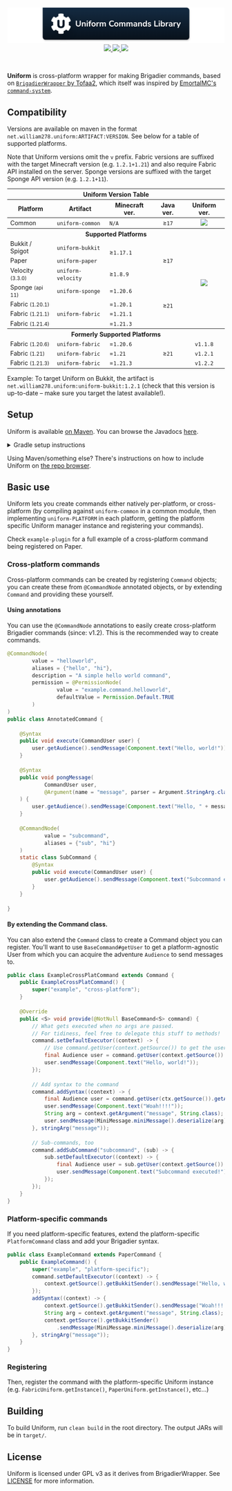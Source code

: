 <!--suppress ALL -->
<p align="center">
    <img src="images/banner.png" alt="Claim Operations Library" />
    <a href="https://github.com/WiIIiam278/Uniform/actions/workflows/ci.yml">
        <img src="https://img.shields.io/github/actions/workflow/status/WiIIiam278/Uniform/ci.yml?branch=master&logo=github"/>
    </a> 
    <a href="https://repo.william278.net/#/releases/net/william278/uniform/">
        <img src="https://repo.william278.net/api/badge/latest/releases/net/william278/uniform/uniform-common?color=00fb9a&name=Maven&prefix=v"/>
    </a> 
    <a href="https://discord.gg/tVYhJfyDWG">
        <img src="https://img.shields.io/discord/818135932103557162.svg?label=&logo=discord&logoColor=fff&color=7389D8&labelColor=6A7EC2" />
    </a> 
</p>
<br/>

**Uniform** is cross-platform wrapper for making Brigadier commands, based on [`BrigadierWrapper` by Tofaa2](https://github.com/Tofaa2/BrigadierWrapper/), which itself was inspired by [EmortalMC's `command-system`](https://github.com/emortalmc/command-system).

## Compatibility

Versions are available on maven in the format `net.william278.uniform:ARTIFACT:VERSION`. See below for a table of supported platforms.

Note that Uniform versions omit the `v` prefix. Fabric versions are suffixed with the target Minecraft version (e.g. `1.2.1+1.21`) and also require Fabric API installed on the server. Sponge versions are suffixed with the target Sponge API version (e.g. `1.2.1+11`).

<table align="center">
    <thead>
        <tr>
            <th colspan="5">Uniform Version Table</th>
        </tr>
        <tr>
            <th>Platform</th>
            <th>Artifact</th>
            <th>Minecraft ver.</th>
            <th>Java ver.</th>
            <th>Uniform ver.</th>
        </tr>
    </thead>
    <tbody>
        <tr>
            <td>Common</td>
            <td><code>uniform-common</code></td>
            <td><code>N/A</code></td>
            <td align="center">≥<code>17</code></td>
            <td align="center"><img src="https://img.shields.io/github/v/tag/WiIIiam278/Uniform?color=000000&label=%20&style=flat"/></td>
        </tr>
        <tr>
            <th colspan="5">Supported Platforms</th>
        </tr>
        <tr>
            <td>Bukkit / Spigot</td>
            <td><code>uniform-bukkit</code></td>
            <td rowspan="2">≥<code>1.17.1</code></td>
            <td rowspan="3" align="center">≥<code>17</code></td>
            <td rowspan="7" align="center"><img src="https://img.shields.io/github/v/tag/WiIIiam278/Uniform?color=000000&label=%20&style=flat"/></td>
        </tr>
        <tr>
            <td>Paper</td>
            <td><code>uniform-paper</code></td>
        </tr>
        <tr>
            <td>Velocity <small>(3.3.0)</small></td>
            <td><code>uniform-velocity</code></td>
            <td>≥<code>1.8.9</code></td>
        </tr>
        <tr>
            <td>Sponge <small>(api 11)</small></td>
            <td><code>uniform-sponge</code></td>
            <td>=<code>1.20.6</code></td>
            <td rowspan="4" align="center">≥<code>21</code></td>
        </tr>
        <tr>
            <td>Fabric <small>(1.20.1)</small></td>
            <td rowspan="3"><code>uniform-fabric</code></td>
            <td>=<code>1.20.1</code></td>
        <tr>
            <td>Fabric <small>(1.21.1)</small></td>
            <td>=<code>1.21.1</code></td>
        </tr>
        <tr>
            <td>Fabric <small>(1.21.4)</small></td>
            <td>=<code>1.21.3</code></td>
        </tr>
        <tr>
            <th colspan="5">Formerly Supported Platforms</th>
        </tr>
        <tr>
            <td>Fabric <small>(1.20.6)</small></td>
            <td><code>uniform-fabric</code></td>
            <td>=<code>1.20.6</code></td>
            <td align="center" rowspan="3">≥<code>21</code></td>
            <td align="center"><code>v1.1.8</code></td>
        </tr>
        <tr>
            <td>Fabric <small>(1.21)</small></td>
            <td><code>uniform-fabric</code></td>
            <td>=<code>1.21</code></td>
            <td align="center"><code>v1.2.1</code></td>
        </tr>
        <tr>
            <td>Fabric <small>(1.21.3)</small></td>
            <td><code>uniform-fabric</code></td>
            <td>=<code>1.21.3</code></td>
            <td align="center"><code>v1.2.2</code></td>
        </tr>
    </tbody>
</table>

Example: To target Uniform on Bukkit, the artifact is `net.william278.uniform:uniform-bukkit:1.2.1` (check that this version is up-to-date &ndash; make sure you target the latest available!).

## Setup
Uniform is available [on Maven](https://repo.william278.net/#/releases/net/william278/uniform/). You can browse the Javadocs [here](https://repo.william278.net/javadoc/releases/net/william278/uniform/latest).

<details>
<summary>Gradle setup instructions</summary> 

First, add the Maven repository to your `build.gradle` file:
```groovy
repositories {
    maven { url "https://repo.william278.net/releases" }
}
```

Then, add the dependency itself. Replace `VERSION` with the latest release version. (e.g., `1.2.1`) and `PLATFORM` with the platform you are targeting (e.g., `paper`). If you want to target pre-release "snapshot" versions (not recommended), you should use the `/snapshots` repository instead.

```groovy
dependencies {
    implementation "net.william278.uniform:uniform-PLATFORM:VERSION"
}
```
</details>

Using Maven/something else? There's instructions on how to include Uniform on [the repo browser](https://repo.william278.net/#/releases/net/william278/uniform).

## Basic use
Uniform lets you create commands either natively per-platform, or cross-platform (by compiling against `uniform-common` in a common module, then implementing `uniform-PLATFORM` in each platform, getting the platform specific Uniform manager instance and registering your commands).

Check `example-plugin` for a full example of a cross-platform command being registered on Paper.

### Cross-platform commands
Cross-platform commands can be created by registering `Command` objects; you can create these from `@CommandNode` annotated objects, or by extending `Command` and providing these yourself.

#### Using annotations
You can use the `@CommandNode` annotations to easily create cross-platform Brigadier commands (since: v1.2). This is the recommended way to create commands.

```java
@CommandNode(
        value = "helloworld",
        aliases = {"hello", "hi"},
        description = "A simple hello world command",
        permission = @PermissionNode(
                value = "example.command.helloworld",
                defaultValue = Permission.Default.TRUE
        )
)
public class AnnotatedCommand {

    @Syntax
    public void execute(CommandUser user) {
        user.getAudience().sendMessage(Component.text("Hello, world!"));
    }

    @Syntax
    public void pongMessage(
            CommandUser user,
            @Argument(name = "message", parser = Argument.StringArg.class) String message
    ) {
        user.getAudience().sendMessage(Component.text("Hello, " + message, NamedTextColor.GREEN));
    }
    
    @CommandNode(
            value = "subcommand",
            aliases = {"sub", "hi"}
    )
    static class SubCommand {
        @Syntax
        public void execute(CommandUser user) {
            user.getAudience().sendMessage(Component.text("Subcommand executed!"));
        }
    }

}
```

#### By extending the Command class.
You can also extend the `Command` class to create a Command object you can register. You'll want to use `BaseCommand#getUser` to get a platform-agnostic User from which you can acquire the adventure `Audience` to send messages to.

```java
public class ExampleCrossPlatCommand extends Command {
    public ExampleCrossPlatCommand() {
        super("example", "cross-platform");
    }

    @Override
    public <S> void provide(@NotNull BaseCommand<S> command) {
        // What gets executed when no args are passed. 
        // For tidiness, feel free to delegate this stuff to methods!
        command.setDefaultExecutor((context) -> {
            // Use command.getUser(context.getSource()) to get the user
            final Audience user = command.getUser(context.getSource()).getAudience();
            user.sendMessage(Component.text("Hello, world!"));
        });

        // Add syntax to the command
        command.addSyntax((context) -> {
            final Audience user = command.getUser(ctx.getSource()).getAudience();
            user.sendMessage(Component.text("Woah!!!!"));
            String arg = context.getArgument("message", String.class);
            user.sendMessage(MiniMessage.miniMessage().deserialize(arg));
        }, stringArg("message"));

        // Sub-commands, too
        command.addSubCommand("subcommand", (sub) -> {
            sub.setDefaultExecutor((context) -> {
                final Audience user = sub.getUser(context.getSource()).getAudience();
                user.sendMessage(Component.text("Subcommand executed!"));
            });
        });
    }
}
```

### Platform-specific commands
If you need platform-specific features, extend the platform-specific `PlatformCommand` class and add your Brigadier syntax.

```java
public class ExampleCommand extends PaperCommand {
    public ExampleCommand() {
        super("example", "platform-specific");
        command.setDefaultExecutor((context) -> {
            context.getSource().getBukkitSender().sendMessage("Hello, world!");
        });
        addSyntax((context) -> {
            context.getSource().getBukkitSender().sendMessage("Woah!!!!");
            String arg = context.getArgument("message", String.class);
            context.getSource().getBukkitSender()
                .sendMessage(MiniMessage.miniMessage().deserialize(arg));
        }, stringArg("message"));
    }
}
```


### Registering
Then, register the command with the platform-specific Uniform instance (e.g. `FabricUniform.getInstance()`, `PaperUniform.getInstance()`, etc...)

## Building
To build Uniform, run `clean build` in the root directory. The output JARs will be in `target/`.

## License
Uniform is licensed under GPL v3 as it derives from BrigadierWrapper. See [LICENSE](https://github.com/WiIIiam278/Uniform/raw/master/LICENSE) for more information.